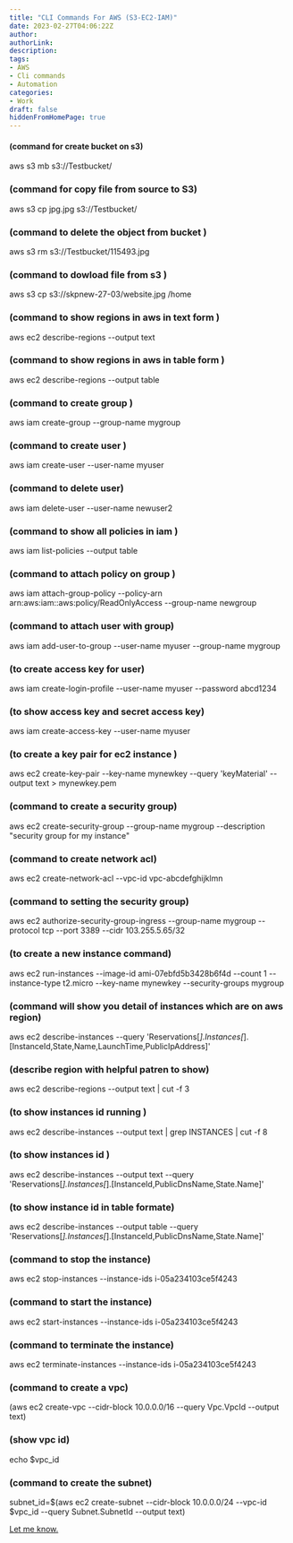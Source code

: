 ```yaml
---
title: "CLI Commands For AWS (S3-EC2-IAM)"
date: 2023-02-27T04:06:22Z
author:
authorLink:
description:
tags:
- AWS
- Cli commands
- Automation
categories:
- Work
draft: false
hiddenFromHomePage: true
---
```

#### (command for create bucket on s3)
aws s3 mb s3://Testbucket/                

### (command for copy file from source to S3)
aws s3 cp jpg.jpg s3://Testbucket/     

### (command to delete the object from bucket )
aws s3 rm s3://Testbucket/115493.jpg 

### (command to dowload file from s3 )
aws s3 cp s3://skpnew-27-03/website.jpg /home 

### (command to show regions in aws in text form )
aws ec2 describe-regions --output text 

### (command to show regions in aws in table form )
aws ec2 describe-regions --output table 

### (command to create group  )
aws iam create-group --group-name mygroup  

### (command to create user )
aws iam create-user --user-name myuser 

### (command to delete user)
aws iam delete-user --user-name newuser2 

### (command to show all policies in iam )
aws iam list-policies --output table 

### (command to attach policy on group )
aws iam attach-group-policy --policy-arn arn:aws:iam::aws:policy/ReadOnlyAccess --group-name newgroup 

### (command to attach user with group)
aws iam add-user-to-group --user-name myuser --group-name mygroup 

### (to create access key for user)
aws iam create-login-profile --user-name myuser --password abcd1234 

### (to show access key and secret access key)
aws iam create-access-key --user-name myuser 

### (to create a key pair for ec2 instance )
aws ec2 create-key-pair --key-name mynewkey --query 'keyMaterial' --output text > mynewkey.pem 

### (command to create a security group)
aws ec2 create-security-group --group-name mygroup --description "security group for my instance" 

### (command to create network acl)
aws ec2 create-network-acl  --vpc-id vpc-abcdefghijklmn 

### (command to setting the security group)
aws ec2 authorize-security-group-ingress --group-name mygroup --protocol tcp --port 3389 --cidr 103.255.5.65/32 

### (to create a new instance command)
aws ec2 run-instances --image-id ami-07ebfd5b3428b6f4d --count 1 --instance-type t2.micro --key-name mynewkey --security-groups mygroup 

### (command will show you detail of instances which are on aws region)
aws ec2 describe-instances --query 'Reservations[*].Instances[*].[InstanceId,State,Name,LaunchTime,PublicIpAddress]' 

### (describe region with helpful patren to show)
aws ec2 describe-regions --output text | cut -f 3 

### (to show instances id running )
aws ec2 describe-instances --output text | grep INSTANCES | cut -f 8 

### (to show instances id )
aws ec2 describe-instances --output text --query 'Reservations[*].Instances[*].[InstanceId,PublicDnsName,State.Name]' 

### (to show instance id in table formate)
aws ec2 describe-instances --output table --query 'Reservations[*].Instances[*].[InstanceId,PublicDnsName,State.Name]' 

### (command to stop the instance)
aws ec2 stop-instances --instance-ids i-05a234103ce5f4243 

### (command to start the instance)
aws ec2 start-instances --instance-ids i-05a234103ce5f4243 

### (command to terminate the instance)
aws ec2 terminate-instances --instance-ids i-05a234103ce5f4243 

### (command to create a vpc)
(aws ec2 create-vpc --cidr-block 10.0.0.0/16  --query Vpc.VpcId --output text) 

### (show vpc id)
echo $vpc_id 

### (command to create the subnet)
subnet_id=$(aws ec2 create-subnet --cidr-block 10.0.0.0/24 --vpc-id $vpc_id --query Subnet.SubnetId --output text) 

[Let me know.](yahya.gulshan@gmail.com)
